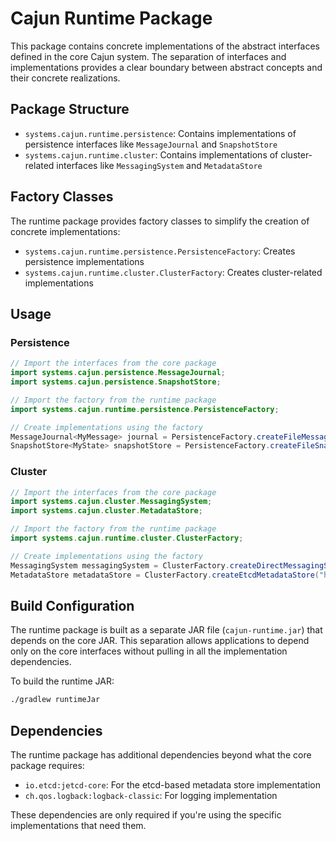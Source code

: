 # Cajun Runtime Package

This package contains concrete implementations of the abstract interfaces defined in the core Cajun system. The separation of interfaces and implementations provides a clear boundary between abstract concepts and their concrete realizations.

## Package Structure

- `systems.cajun.runtime.persistence`: Contains implementations of persistence interfaces like `MessageJournal` and `SnapshotStore`
- `systems.cajun.runtime.cluster`: Contains implementations of cluster-related interfaces like `MessagingSystem` and `MetadataStore`

## Factory Classes

The runtime package provides factory classes to simplify the creation of concrete implementations:

- `systems.cajun.runtime.persistence.PersistenceFactory`: Creates persistence implementations
- `systems.cajun.runtime.cluster.ClusterFactory`: Creates cluster-related implementations

## Usage

### Persistence

```java
// Import the interfaces from the core package
import systems.cajun.persistence.MessageJournal;
import systems.cajun.persistence.SnapshotStore;

// Import the factory from the runtime package
import systems.cajun.runtime.persistence.PersistenceFactory;

// Create implementations using the factory
MessageJournal<MyMessage> journal = PersistenceFactory.createFileMessageJournal();
SnapshotStore<MyState> snapshotStore = PersistenceFactory.createFileSnapshotStore();
```

### Cluster

```java
// Import the interfaces from the core package
import systems.cajun.cluster.MessagingSystem;
import systems.cajun.cluster.MetadataStore;

// Import the factory from the runtime package
import systems.cajun.runtime.cluster.ClusterFactory;

// Create implementations using the factory
MessagingSystem messagingSystem = ClusterFactory.createDirectMessagingSystem("system1", 8080);
MetadataStore metadataStore = ClusterFactory.createEtcdMetadataStore("http://localhost:2379");
```

## Build Configuration

The runtime package is built as a separate JAR file (`cajun-runtime.jar`) that depends on the core JAR. This separation allows applications to depend only on the core interfaces without pulling in all the implementation dependencies.

To build the runtime JAR:

```bash
./gradlew runtimeJar
```

## Dependencies

The runtime package has additional dependencies beyond what the core package requires:

- `io.etcd:jetcd-core`: For the etcd-based metadata store implementation
- `ch.qos.logback:logback-classic`: For logging implementation

These dependencies are only required if you're using the specific implementations that need them.
